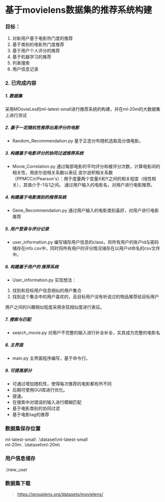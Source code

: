 # 基于movielens数据集的推荐系统构建
### 目标：
1. 对新用户基于电影热门度的推荐
2. 基于类别的电影热门度推荐
3. 基于用户个人评分的推荐
4. 基于机器学习的推荐
5. 列表搜索
6. 用户信息记录
### 2. 已完成内容
##### 1. 数据集
采用MOovieLes的ml-latest-small进行推荐系统的构建，并在ml-20m的大数据集上进行测试

##### 2. 基于一定随机性推荐出高评分的电影
- Random_Recommendation.py
基于正态分布随机选取高分值电影。

##### 3. 构建基于电影评分的协同过滤推荐系统
- Movie_Correlation.py
通过每部电影的平均评分和被评分次数，计算电影间的相关性，用皮尔逊相关系数以表征
皮尔逊积相关系数（PPMCC/r/Pearson's）：用于度量两个变量X和Y之间的相关程度（线性相关），其值介于-1与1之间。
通过用户输入的电影名，对用户进行电影推荐。

##### 4. 构建基于电影类别的推荐系统
- Gene_Recommendation.py
通过用户输入的电影类别喜好，对用户进行电影推荐

##### 5. 用户登录与评分记录
- user_information.py
编写储存用户信息的class，将所有用户的账户id与密码储存在info.csv中，同时将所有用户的评分情况储存在以用户id命名的csv文件中。

##### 6. 构建基于用户的   推荐系统
- User_information.py
实现想法：
1. 找到和目标用户信息相似的用户集合
2. 找到这个集合中的用户喜欢的，且目标用户没有听说过的物品推荐给目标用户

用户之间的兴趣相似程度采用余弦相似度进行表征。

##### 7. 搜索与匹配
- search_movie.py
对用户不完整的输入进行补全补全，实其成为完整的电影名


##### 8. 主界面
- main.py
主界面程序编写，基于命令行。

##### 9. 可提高部分
- 可通过增加随机性，使得每次推荐的电影都有所不同
- 后期可使用GUI库进行优化。
- 提速。
- 在搜索中对错误的输入进行模糊匹配
- 基于电影类别的协同过滤
- 基于电影tag的推荐

### 数据集保存位置
ml-latest-small: .\dataset\ml-latest-small\
ml-20m: .\dataset\\ml-20m\
### 用户信息储存
.\new_user

### 数据集下载
> https://grouplens.org/datasets/movielens/